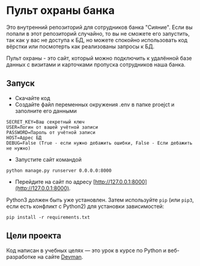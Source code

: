 # Пульт охраны банка

Это внутренний репозиторий для сотрудников банка "Сияние". Если вы попали в этот репозиторий случайно, то вы не сможете его запустить, так как у вас не 
доступа к БД, но можете спокойно использовать код вёрстки или посмотерть как реализованы запросы к БД.

Пульт охраны - это сайт, который можно подключить к удалённой базе данных с визитами и карточками пропуска сотрудников наша банка.

## Запуск

- Скачайте код
- Создайте файл переменных окружения .env в папке proejct и заполните его данными
```
SECRET_KEY=Ваш секретный ключ
USER=Логин от вашей учётной записи
PASSWORD=Пароль от учётной записи
HOST=Адрес БД
DEBUG=False (True - если нужно дебажить ошибки, False - Если дебажить не нужно)
```
- Запустите сайт командой 
```
python manage.py runserver 0.0.0.0:8000
```
- Перейдите на сайт по адресу [http://127.0.0.1:8000](http://127.0.0.1:8000).

Python3 должен быть уже установлен. 
Затем используйте `pip` (или `pip3`, если есть конфликт с Python2) для установки зависимостей:
```
pip install -r requirements.txt
```

## Цели проекта

Код написан в учебных целях — это урок в курсе по Python и веб-разработке на сайте [Devman](https://dvmn.org).
